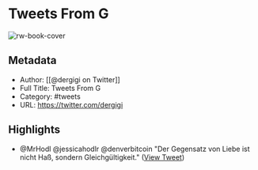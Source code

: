 # Tweets From G

![rw-book-cover](https://pbs.twimg.com/profile_images/1566370176446119943/UeuACt-4.jpg)

## Metadata
- Author: [[@dergigi on Twitter]]
- Full Title: Tweets From G
- Category: #tweets
- URL: https://twitter.com/dergigi

## Highlights
- @MrHodl @jessicahodlr @denverbitcoin "Der Gegensatz von Liebe ist nicht Haß, sondern Gleichgültigkeit." ([View Tweet](https://twitter.com/dergigi/status/1580204831066664961))
